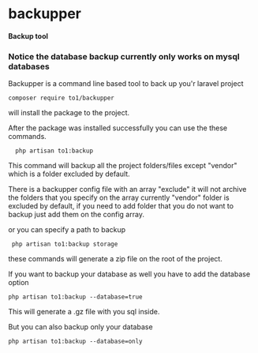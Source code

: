 # backupper
#### Backup tool
### Notice the database backup currently only works on mysql databases 
Backupper is a command line based tool to back up you'r laravel project

```
composer require to1/backupper
```
will install the package to the project.

After the package was installed successfully you can use the these commands.

```
  php artisan to1:backup
 ```
  
  
This command will backup all the project folders/files except "vendor" which is a folder excluded by default.

There is a backupper config file with an array "exclude" it will not archive the folders that you specify on the array currently "vendor" folder is excluded by default, if you need to add folder that you do not want to backup just add them on the config array.


  
  or you can specify a path to backup 
  
 ```
  php artisan to1:backup storage
```
  these commands will generate a zip file on the root of the project.
  
  If you want to backup your database as well you have to add the database option
  
  ```
  php artisan to1:backup --database=true
  
  ```
  This will generate a .gz file with you sql inside.
  
  
  But you can also backup only your database
  
  ```
  php artisan to1:backup --database=only
  
  ```

  
  
